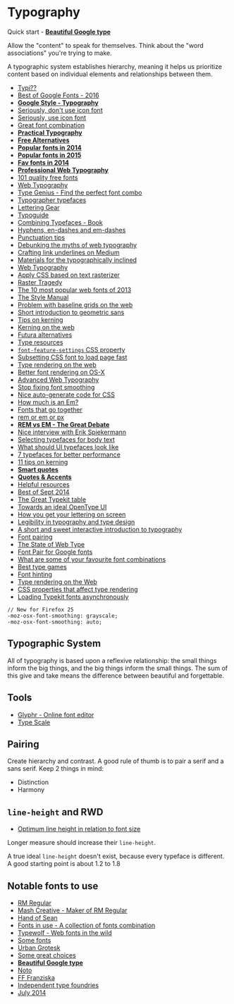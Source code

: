 # Typography

Quick start - [**Beautiful Google type**](http://hellohappy.org/beautiful-web-type/?1)

Allow the "content" to speak for themselves. Think about the "word associations" you're trying to make.

A typographic system establishes hierarchy, meaning it helps us prioritize content based on individual elements and relationships between them.

* [Typi??](http://zellwk.com/blog/typi/)
* [Best of Google Fonts - 2016](https://www.typewolf.com/google-fonts)
* [**Google Style - Typography**](https://www.google.com/design/spec/style/typography.html#)
* [Seriously, don't use icon font](http://blog.cloudfour.com/seriously-dont-use-icon-fonts/)
* [Seriously, use icon font](http://benfrain.com/seriously-use-icon-fonts/)
* [Great font combination](http://designmodo.com/great-font-combinations/)
* [**Practical Typography**](http://practicaltypography.com/)
* [**Free Alternatives**](http://www.typewolf.com/free-alternatives)
* [**Popular fonts in 2014**](http://www.typewolf.com/blog/most-popular-fonts-of-2014)
* [**Popular fonts in 2015**](https://www.typewolf.com/blog/most-popular-fonts-of-the-year)
* [**Fav fonts in 2014**](http://www.typewolf.com/blog/favorite-sites-of-2014)
* [**Professional Web Typography**](https://prowebtype.com/)
* [101 quality free fonts](http://www.webdesignerdepot.com/2015/06/101-best-free-logo-fonts/)
* [Web Typography](http://designmodo.com/web-typography/)
* [Type Genius - Find the perfect font combo](http://www.typegenius.com/)
* [Typographer typefaces](http://blog.8faces.com/post/103548341771/typographers-typefaces)
* [Lettering Gear](http://tumblr.ryanhamrick.com/post/50012569117/lettering-gear-a-quick-guide-to-get-started)
* [Typoguide](http://www.typogui.de/)
* [Combining Typefaces - Book](http://www.fivesimplesteps.com/products/combining-typefaces)
* [Hyphens, en-dashes and em-dashes](http://www.fonts.com/content/learning/fyti/glyphs/hyphens-and-dashes)
* [Punctuation tips](https://medium.com/@wwnorton/punctuation-tips-a5e0d4a5e990)
* [Debunking the myths of web typography](http://www.webdesignerdepot.com/2014/03/debunking-the-myths-of-web-typography/)
* [Crafting link underlines on Medium](https://medium.com/designing-medium/7c03a9274f9)
* [Materials for the typographically inclined](http://raggedwrite.net/)
* [Web Typography](http://webtypography.net/intro/)
* [Apply CSS based on text rasterizer](http://typerendering.com/)
* [Raster Tragedy](http://www.rastertragedy.com/)
* [The 10 most popular web fonts of 2013](http://www.typeandgrids.com/blog/the-ten-most-popular-web-fonts-of-2013)
* [The Style Manual](http://stylemanual.org/)
* [Problem with baseline grids on the web](http://jasonsantamaria.com/articles/baseline-grids-on-the-web)
* [Short introduction to geometric sans](http://next.fontshop.com/content/short-intro-to-geometric-sans)
* [Tips on kerning](http://learn.scannerlicker.net/2014/05/02/tips-on-kerning/)
* [Kerning on the web](http://blog.typekit.com/2014/02/05/kerning-on-the-web/)
* [Futura alternatives](http://next.fontshop.com/people/stephen-coles/fontlists/futura-alternatives)
* [Type resources](http://www.typewolf.com/resources)
* [`font-feature-settings` CSS property](http://kennethormandy.com/journal/normalize-opentype-css)
* [Subsetting CSS font to load page fast](http://demosthenes.info/blog/878/Slash-Page-Load-Times-With-CSS-Font-Subsetting)
* [Type rendering on the web](http://blog.typekit.com/2010/10/05/type-rendering-on-the-web/)
* [Better font rendering on OS-X](http://maximilianhoffmann.com/posts/better-font-rendering-on-osx)
* [Advanced Web Typography](http://advancedwebtypography.com/)
* [Stop fixing font smoothing](http://usabilitypost.com/2012/11/05/stop-fixing-font-smoothing/)
* [Nice auto-generate code for CSS](http://clagnut.com/sandbox/css3/)
* [How much is an Em?](http://learn.scannerlicker.net/2014/07/31/so-how-much-is-an-em/)
* [Fonts that go together](http://www.typ.io/popular)
* [rem or em or px](https://news.layervault.com/stories/31455-ask-dn-which-unit-do-you-use-rem-em-or-px)
* [**REM vs EM - The Great Debate**](http://zellwk.com/blog/rem-vs-em/)
* [Nice interview with Erik Spiekermann](http://news.gestalten.com/news/interview-erik-spiekermann-typography)
* [Selecting typefaces for body text](http://practice.typekit.com/lesson/selecting-typefaces-for-body-text/)
* [What should UI typefaces look like](http://www.design-by-izo.com/2011/10/18/what-should-i-look-for-in-a-ui-typeface/)
* [7 typefaces for better performance](http://cognition.happycog.com/article/7-alternatives-to-popular-web-typefaces-for-better-performance)
* [11 tips on kerning](http://99designs.com/designer-blog/2014/01/20/11-kerning-tips/)
* [**Smart quotes**](http://smartquotesforsmartpeople.com/)
* [**Quotes & Accents**](http://quotesandaccents.com/)
* [Helpful resources](http://www.tdc.org/helpful-resources/)
* [Best of Sept 2014](http://www.typeandgrids.com/blog/the-best-typography-based-sites-of-september-2014)
* [The Great Typekit table](http://desandro.github.io/typekit-table/)
* [Towards an ideal OpenType UI](https://klim.co.nz/blog/towards-an-ideal-opentype-user-interface/)
* [How you get your lettering on screen](https://news.layervault.com/stories/37820-ask-dn-how-do-you-get-your-lettering-on-screen)
* [Legibility in typography and type design](http://learn.scannerlicker.net/2014/11/14/on-legibility-in-typography-and-type-design/)
* [A short and sweet interactive introduction to typography](http://imwillryan.com/typefun01/)
* [Font pairing](http://www.newmediacampaigns.com/blog/resources-for-font-pairing-typography-inspiration)
* [The State of Web Type](http://stateofwebtype.com/)
* [Font Pair for Google fonts](http://fontpair.co/)
* [What are some of your favourite font combinations](https://www.designernews.co/stories/54276-ask-dn-what-are-some-of-your-favourite-font-combinations)
* [Best type games](https://medium.com/@order_group/best-type-games-for-designers-e51f17bbe464)
* [Font hinting](https://www.typotheque.com/articles/hinting)
* [Type rendering on the Web](http://blog.typekit.com/2010/10/05/type-rendering-on-the-web/)
* [CSS properties that affect type rendering](http://blog.typekit.com/2011/01/26/css-properties-that-affect-type-rendering/)
* [Loading Typekit fonts asynchronously](http://blog.typekit.com/2011/05/25/loading-typekit-fonts-asynchronously/)

```
// New for Firefox 25
-moz-osx-font-smoothing: grayscale;
-moz-osx-font-smoothing: auto;
```

## Typographic System

All of typography is based upon a reflexive relationship: the small things inform the big things, and the big things inform the small things. The sum of this give and take means the difference between beautiful and forgettable.

## Tools

* [Glyphr - Online font editor](http://glyphrstudio.com/)
* [Type Scale](http://type-scale.com/)

## Pairing

Create hierarchy and contrast. A good rule of thumb is to pair a serif and a sans serif. Keep 2 things in mind:

* Distinction
* Harmony

## `line-height` and RWD

* [Optimum line height in relation to font size](http://graphicdesign.stackexchange.com/questions/9147/optimum-line-height-in-relation-to-font-size/9154#9154)

Longer measure should increase their `line-height`.

A true ideal `line-height` doesn't exist, because every typeface is different. A good starting point is about 1.2 to 1.8

## Notable fonts to use

* [RM Regular](http://www.hypefortype.com/rm-regular.html)
* [Mash Creative - Maker of RM Regular](http://mashcreative.co.uk/project/rm-regular/)
* [Hand of Sean](http://www.niceandripe.com/fonts/hand-of-sean/)
* [Fonts in use - A collection of fonts combination](http://fontsinuse.com/)
* [Typewolf - Web fonts in the wild](http://www.typewolf.com/)
* [Some fonts](http://www.webdesignerdepot.com/2014/05/typecache-reveals-the-best-typefaces-of-2013/)
* [Urban Grotesk](http://www.myfonts.com/fonts/suitcase/urban-grotesk/)
* [Some great choices](http://www.typeandgrids.com/blog/the-best-typography-based-sites-of-june-2014)
* [**Beautiful Google type**](http://hellohappy.org/beautiful-web-type/?1)
* [Noto](http://www.google.com/get/noto/#/)
* [FF Franziska](http://fffranziska.com/)
* [Independent type foundries](http://www.typewolf.com/blog/independent-type-foundries)
* [July 2014](http://www.typeandgrids.com/blog/the-best-typography-based-sites-of-july-2014)